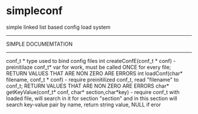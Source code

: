 # simpleconf
simple linked list based config load system

____________________________________________
SIMPLE DOCUMEMTATION
____________________________________________
conf_t * type used to bind config files
int createConfE(conf_t * conf)  - preinitilaze conf_t* var for work, must be called ONCE for every file; RETURN VALUES THAT ARE NON ZERO ARE ERRORS
int loadConf(char* filename, conf_t * conf) - require preinitilized conf_t, read "filename" to conf_t; RETURN VALUES THAT ARE NON ZERO ARE ERRORS
char* getKeyValue(conf_t* conf, char* section,char*key) - require conf_t with loaded file, will search in it for section "section" and in this section will search key-value pair by name, return string value, NULL if eror
